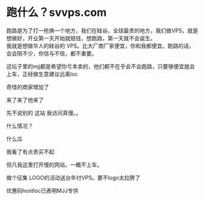 # 跑什么？svvps.com


跑路是为了打一抢换一个地方，我们在硅谷，全球最贵的地方，我们做VPS，就是想做好，开业第一天开始就赔钱，想跑路，第一天就不会诞生。<br />
我就是想做华人的硅谷的 VPS。比大厂商厂家便宜，你和我都便宜。跑路的话，会会陪不少，你信与不信，都不重要。

这坛子里的mjj都是希望你亏本卖的，他们都不在乎会不会跑路，只要够便宜就会上车，正经做生意建议远离loc

奇怪的商家增加了<img id="aimg_GKU99" onclick="zoom(this, this.src, 0, 0, 0)" class="zoom" src="https://cdn.jsdelivr.net/gh/hishis/forum-master/public/images/patch.gif" onmouseover="img_onmouseoverfunc(this)" onload="thumbImg(this)" border="0" alt="" />

<img src="static/image/smiley/default/lol.gif" smilieid="12" border="0" alt="" />来了来了他来了

 先不说别的 这站 我访问真慢。。 

什么情况？

什么瓜

我看了有点贵买不起

但凡我这里打开慢的网站，一概不上车。<img id="aimg_AlL3l" onclick="zoom(this, this.src, 0, 0, 0)" class="zoom" src="https://cdn.jsdelivr.net/gh/hishis/forum-master/public/images/patch.gif" onmouseover="img_onmouseoverfunc(this)" onload="thumbImg(this)" border="0" alt="" />

做个征集 LOGO的活动送台年付VPS。要不logo太拉胯了

优惠码hostloc已表明MJJ专供<img id="aimg_RwUWU" onclick="zoom(this, this.src, 0, 0, 0)" class="zoom" src="https://cdn.jsdelivr.net/gh/hishis/forum-master/public/images/patch.gif" onmouseover="img_onmouseoverfunc(this)" onload="thumbImg(this)" border="0" alt="" />
